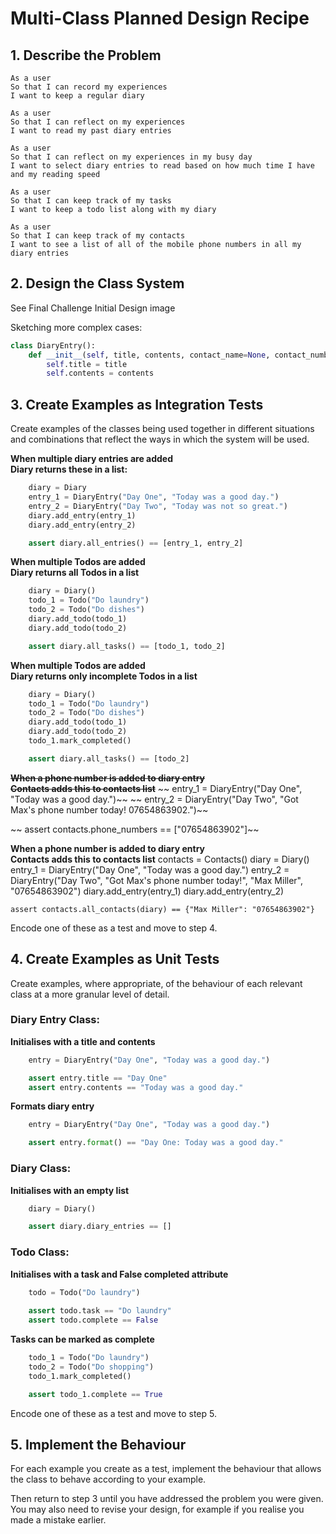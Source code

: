 # Multi-Class Planned Design Recipe
 
## 1. Describe the Problem
 
    As a user
    So that I can record my experiences
    I want to keep a regular diary

    As a user
    So that I can reflect on my experiences
    I want to read my past diary entries

    As a user
    So that I can reflect on my experiences in my busy day
    I want to select diary entries to read based on how much time I have and my reading speed

    As a user
    So that I can keep track of my tasks
    I want to keep a todo list along with my diary

    As a user
    So that I can keep track of my contacts
    I want to see a list of all of the mobile phone numbers in all my diary entries

## 2. Design the Class System

See Final Challenge Initial Design image

Sketching more complex cases:
```python
class DiaryEntry():
    def __init__(self, title, contents, contact_name=None, contact_number=None):
        self.title = title
        self.contents = contents    
```

## 3. Create Examples as Integration Tests

Create examples of the classes being used together in different situations
and combinations that reflect the ways in which the system will be used.

**When multiple diary entries are added  
Diary returns these in a list:**  
```python
    diary = Diary
    entry_1 = DiaryEntry("Day One", "Today was a good day.")
    entry_2 = DiaryEntry("Day Two", "Today was not so great.")
    diary.add_entry(entry_1)
    diary.add_entry(entry_2)

    assert diary.all_entries() == [entry_1, entry_2]
```
**When multiple Todos are added  
Diary returns all Todos in a list**
```python
    diary = Diary()
    todo_1 = Todo("Do laundry")
    todo_2 = Todo("Do dishes")
    diary.add_todo(todo_1)
    diary.add_todo(todo_2)

    assert diary.all_tasks() == [todo_1, todo_2]
```
**When multiple Todos are added  
Diary returns only incomplete Todos in a list**
```python
    diary = Diary()
    todo_1 = Todo("Do laundry")
    todo_2 = Todo("Do dishes")
    diary.add_todo(todo_1)
    diary.add_todo(todo_2)
    todo_1.mark_completed()

    assert diary.all_tasks() == [todo_2]
```

~~**When a phone number is added to diary entry  
Contacts adds this to contacts list**~~
~~    entry_1 = DiaryEntry("Day One", "Today was a good day.")~~
~~    entry_2 = DiaryEntry("Day Two", "Got Max's phone number today! 07654863902.")~~

~~    assert contacts.phone_numbers == ["07654863902"]~~

**When a phone number is added to diary entry  
Contacts adds this to contacts list**
    contacts = Contacts()
    diary = Diary()
    entry_1 = DiaryEntry("Day One", "Today was a good day.")
    entry_2 = DiaryEntry("Day Two", "Got Max's phone number today!", "Max Miller", "07654863902")
    diary.add_entry(entry_1)
    diary.add_entry(entry_2)

    assert contacts.all_contacts(diary) == {"Max Miller": "07654863902"}  
Encode one of these as a test and move to step 4.

## 4. Create Examples as Unit Tests

Create examples, where appropriate, of the behaviour of each relevant class at
a more granular level of detail.

### Diary Entry Class:

**Initialises with a title and contents**
```python
    entry = DiaryEntry("Day One", "Today was a good day.")

    assert entry.title == "Day One"
    assert entry.contents == "Today was a good day."
```
**Formats diary entry**
```python
    entry = DiaryEntry("Day One", "Today was a good day.")

    assert entry.format() == "Day One: Today was a good day."
```
### Diary Class:

**Initialises with an empty list**
```python
    diary = Diary()

    assert diary.diary_entries == []
```
### Todo Class:

**Initialises with a task and False completed attribute**
```python
    todo = Todo("Do laundry")
    
    assert todo.task == "Do laundry"
    assert todo.complete == False
```
**Tasks can be marked as complete**
```python
    todo_1 = Todo("Do laundry")
    todo_2 = Todo("Do shopping")
    todo_1.mark_completed()

    assert todo_1.complete == True
```

Encode one of these as a test and move to step 5.

## 5. Implement the Behaviour

For each example you create as a test, implement the behaviour that allows the
class to behave according to your example.

Then return to step 3 until you have addressed the problem you were given. You
may also need to revise your design, for example if you realise you made a
mistake earlier.
